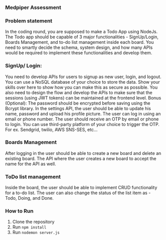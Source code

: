 ### Medpiper Assessment

### Problem statement

In the coding round, you are supposed to make a Todo App using NodeJs. The Todo app should be capable of 3 major functionalities - SignUp/Login, Boards Management, and to-do list management inside each board. You need to smartly decide the schema, system design, and how many APIs would be required to implement these functionalities and develop them.

### SignUp/ Login:  

You need to develop APIs for users to signup as new user, login, and logout. You can use a NoSQL database of your choice to store the data. Show your skills over here to show how you can make this as secure as possible. You also need to design the flow and develop the APIs to make sure that the sessions (using JWT tokens) can be maintained at the frontend level.
Bonus (Optional):
The password should be encrypted before saving using the Bcrypt library.
In the settings API, the user should be able to update his name, password and upload his profile picture.
The user can log in using an email or phone number. The user should receive an OTP by email or phone to login. You can use third-party platform of your choice to trigger the OTP. For ex. Sendgrid, twilio, AWS SNS-SES, etc...

### Boards Management

After logging in the user should be able to create a new board and delete an existing board. The API where the user creates a new board to accept the name for the API as well.

### ToDo list management

Inside the board, the user should be able to implement CRUD functionality for a to-do list. The user can also change the status of the list item as - Todo, Doing, and Done.  

### How to Run
1. Clone the repository
2. Run ```npm install```
3. Run ```nodemon server.js```
